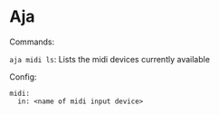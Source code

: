 # Aja

Commands:

`aja midi ls`: Lists the midi devices currently available

Config:

```
midi:
  in: <name of midi input device>
```

